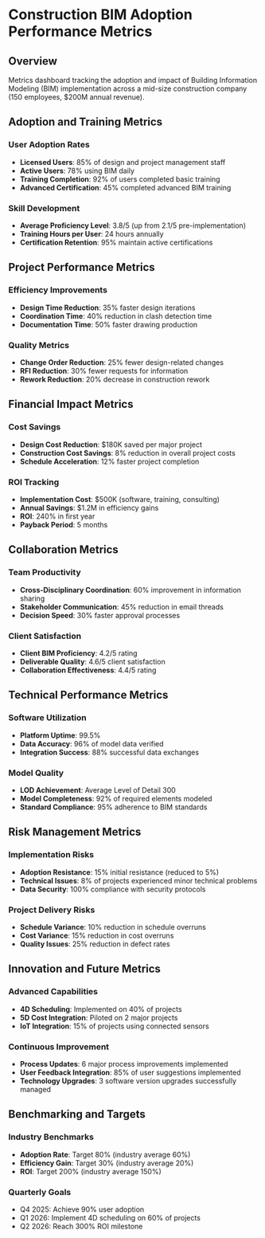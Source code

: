 # Construction BIM Adoption Performance Metrics

## Overview
Metrics dashboard tracking the adoption and impact of Building Information Modeling (BIM) implementation across a mid-size construction company (150 employees, $200M annual revenue).

## Adoption and Training Metrics

### User Adoption Rates
- **Licensed Users**: 85% of design and project management staff
- **Active Users**: 78% using BIM daily
- **Training Completion**: 92% of users completed basic training
- **Advanced Certification**: 45% completed advanced BIM training

### Skill Development
- **Average Proficiency Level**: 3.8/5 (up from 2.1/5 pre-implementation)
- **Training Hours per User**: 24 hours annually
- **Certification Retention**: 95% maintain active certifications

## Project Performance Metrics

### Efficiency Improvements
- **Design Time Reduction**: 35% faster design iterations
- **Coordination Time**: 40% reduction in clash detection time
- **Documentation Time**: 50% faster drawing production

### Quality Metrics
- **Change Order Reduction**: 25% fewer design-related changes
- **RFI Reduction**: 30% fewer requests for information
- **Rework Reduction**: 20% decrease in construction rework

## Financial Impact Metrics

### Cost Savings
- **Design Cost Reduction**: $180K saved per major project
- **Construction Cost Savings**: 8% reduction in overall project costs
- **Schedule Acceleration**: 12% faster project completion

### ROI Tracking
- **Implementation Cost**: $500K (software, training, consulting)
- **Annual Savings**: $1.2M in efficiency gains
- **ROI**: 240% in first year
- **Payback Period**: 5 months

## Collaboration Metrics

### Team Productivity
- **Cross-Disciplinary Coordination**: 60% improvement in information sharing
- **Stakeholder Communication**: 45% reduction in email threads
- **Decision Speed**: 30% faster approval processes

### Client Satisfaction
- **Client BIM Proficiency**: 4.2/5 rating
- **Deliverable Quality**: 4.6/5 client satisfaction
- **Collaboration Effectiveness**: 4.4/5 rating

## Technical Performance Metrics

### Software Utilization
- **Platform Uptime**: 99.5%
- **Data Accuracy**: 96% of model data verified
- **Integration Success**: 88% successful data exchanges

### Model Quality
- **LOD Achievement**: Average Level of Detail 300
- **Model Completeness**: 92% of required elements modeled
- **Standard Compliance**: 95% adherence to BIM standards

## Risk Management Metrics

### Implementation Risks
- **Adoption Resistance**: 15% initial resistance (reduced to 5%)
- **Technical Issues**: 8% of projects experienced minor technical problems
- **Data Security**: 100% compliance with security protocols

### Project Delivery Risks
- **Schedule Variance**: 10% reduction in schedule overruns
- **Cost Variance**: 15% reduction in cost overruns
- **Quality Issues**: 25% reduction in defect rates

## Innovation and Future Metrics

### Advanced Capabilities
- **4D Scheduling**: Implemented on 40% of projects
- **5D Cost Integration**: Piloted on 2 major projects
- **IoT Integration**: 15% of projects using connected sensors

### Continuous Improvement
- **Process Updates**: 6 major process improvements implemented
- **User Feedback Integration**: 85% of user suggestions implemented
- **Technology Upgrades**: 3 software version upgrades successfully managed

## Benchmarking and Targets

### Industry Benchmarks
- **Adoption Rate**: Target 80% (industry average 60%)
- **Efficiency Gain**: Target 30% (industry average 20%)
- **ROI**: Target 200% (industry average 150%)

### Quarterly Goals
- Q4 2025: Achieve 90% user adoption
- Q1 2026: Implement 4D scheduling on 60% of projects
- Q2 2026: Reach 300% ROI milestone
